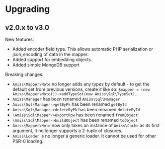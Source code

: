 Upgrading
=========

v2.0.x to v3.0
--------------

New features:

- Added encoder field type. This allows automatic PHP serialization or json_encoding of 
  data in the mapper.
- Added support for embedding objects.
- Added simple MongoDB support

Breaking changes:

- `Amiss\Mapper\Note` no longer adds any types by default - to get the default set from previous
  versions, create it like so: `$mapper = (new Amiss\Mapper\Note())->addTypeSet(new Amiss\Sql\TypeSet);`
- `Amiss\Manager` has been renamed `Amiss\Sql\Manager`
- `Amiss\Sql\Manager->getByPk` has been renamed `getById`
- `Amiss\Sql\Manager->deleteByPk` has been renamed `deleteById`
- `\Amiss\Sql\Mapper->exportRow` has been renamed `fromObject`
- `\Amiss\Sql\Mapper->buildObject` has been renamed `toObject`
- `Amiss\Mapper\Note` now only takes an instance of `Amiss\Cache` as its first argument, it no longer
  supports a 2-tuple of closures.
- `Amiss\Loader` is no longer a generic loader. It cannot be used for other PSR-0 loading.
